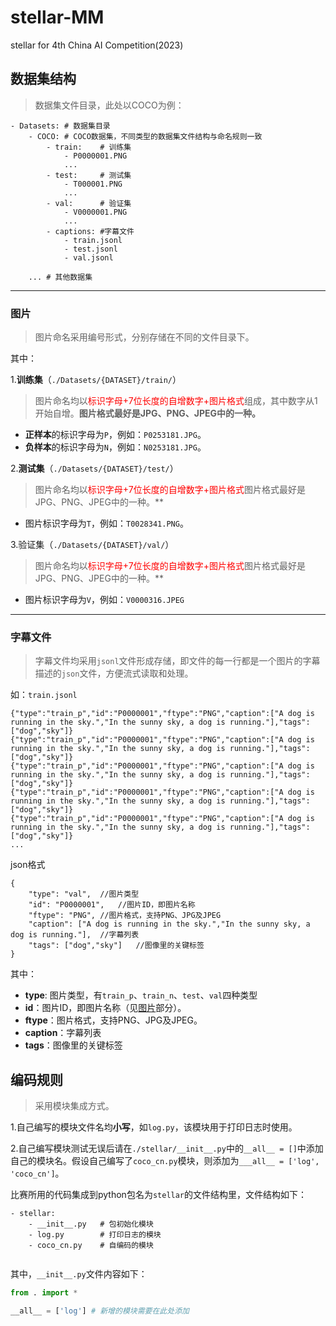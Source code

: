 # stellar-MM
 stellar for 4th China AI Competition(2023)

## 数据集结构

> 数据集文件目录，此处以COCO为例：

```
- Datasets: # 数据集目录
	- COCO:	# COCO数据集，不同类型的数据集文件结构与命名规则一致
		- train:	# 训练集
			- P0000001.PNG
			...
		- test:		# 测试集 
			- T000001.PNG
			...
		- val:		# 验证集
			- V0000001.PNG
			...
		- captions:	#字幕文件
			- train.jsonl
			- test.jsonl
			- val.jsonl
			
	...	# 其他数据集
```



-----------------------

### 图片

> 图片命名采用编号形式，分别存储在不同的文件目录下。 

其中：

1.**训练集**（`./Datasets/{DATASET}/train/`）

> 图片命名均以<span style="color:red">标识字母+7位长度的自增数字+图片格式</span>组成，其中数字从1开始自增。**图片格式最好是JPG、PNG、JPEG中的一种。**

- **正样本**的标识字母为`P`，例如：`P0253181.JPG`。
- **负样本**的标识字母为`N`，例如：`N0253181.JPG`。



2.**测试集**（`./Datasets/{DATASET}/test/`）

> 图片命名均以<span style="color:red">标识字母+7位长度的自增数字+图片格式</span>图片格式最好是JPG、PNG、JPEG中的一种。**

- 图片标识字母为`T`，例如：`T0028341.PNG`。



3.验证集（`./Datasets/{DATASET}/val/`）

> 图片命名均以<span style="color:red">标识字母+7位长度的自增数字+图片格式</span>图片格式最好是JPG、PNG、JPEG中的一种。**

- 图片标识字母为`V`，例如：`V0000316.JPEG`



--------------------------

### 字幕文件

> 字幕文件均采用`jsonl`文件形成存储，即文件的每一行都是一个图片的字幕描述的`json`文件，方便流式读取和处理。

如：`train.jsonl`

```jsonl
{"type":"train_p","id":"P0000001","ftype":"PNG","caption":["A dog is running in the sky.","In the sunny sky, a dog is running."],"tags": ["dog","sky"]}
{"type":"train_p","id":"P0000001","ftype":"PNG","caption":["A dog is running in the sky.","In the sunny sky, a dog is running."],"tags": ["dog","sky"]}
{"type":"train_p","id":"P0000001","ftype":"PNG","caption":["A dog is running in the sky.","In the sunny sky, a dog is running."],"tags": ["dog","sky"]}
{"type":"train_p","id":"P0000001","ftype":"PNG","caption":["A dog is running in the sky.","In the sunny sky, a dog is running."],"tags": ["dog","sky"]}
{"type":"train_p","id":"P0000001","ftype":"PNG","caption":["A dog is running in the sky.","In the sunny sky, a dog is running."],"tags": ["dog","sky"]}
...
```

json格式

```
{
    "type": "val",	//图片类型
    "id": "P0000001",	//图片ID，即图片名称
    "ftype": "PNG",	//图片格式，支持PNG、JPG及JPEG
    "caption": ["A dog is running in the sky.","In the sunny sky, a dog is running."],	//字幕列表
    "tags": ["dog","sky"]	//图像里的关键标签
}
```


其中：

- **type**: 图片类型，有`train_p`、`train_n`、`test`、`val`四种类型
- **id**：图片ID，即图片名称（见[图片](#图片)部分）。
- **ftype**：图片格式，支持PNG、JPG及JPEG。
- **caption**：字幕列表
- **tags**：图像里的关键标签



## 编码规则

> 采用模块集成方式。

1.自己编写的模块文件名均**小写**，如`log.py`，该模块用于打印日志时使用。

2.自己编写模块测试无误后请在`./stellar/__init__.py`中的`__all__ = []`中添加自己的模块名。假设自己编写了`coco_cn.py`模块，则添加为`___all__ = ['log', 'coco_cn']`。

比赛所用的代码集成到python包名为`stellar`的文件结构里，文件结构如下：

```
- stellar:
	- __init__.py	# 包初始化模块
	- log.py		# 打印日志的模块
	- coco_cn.py	# 自编码的模块
	
```

其中，`__init__.py`文件内容如下：

```python
from . import *

__all__ = ['log'] # 新增的模块需要在此处添加
```

